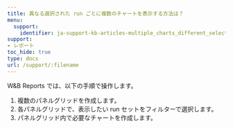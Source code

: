 ```yaml
---
title: 異なる選択された run ごとに複数のチャートを表示する方法は？
menu:
  support:
    identifier: ja-support-kb-articles-multiple_charts_different_selected_runs
support:
- レポート
toc_hide: true
type: docs
url: /support/:filename
---
```


W&B Reports では、以下の手順で操作します。

1. 複数のパネルグリッドを作成します。
2. 各パネルグリッドで、表示したい run セットをフィルターで選択します。
3. パネルグリッド内で必要なチャートを作成します。